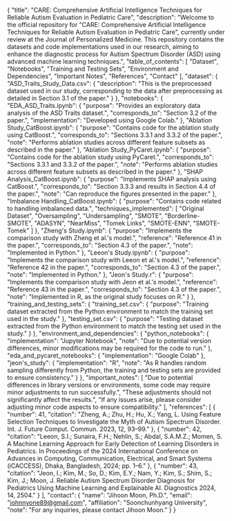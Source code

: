 {
  "title": "CARE: Comprehensive Artificial Intelligence Techniques for Reliable Autism Evaluation in Pediatric Care",
  "description": "Welcome to the official repository for \"CARE: Comprehensive Artificial Intelligence Techniques for Reliable Autism Evaluation in Pediatric Care\", currently under review at the Journal of Personalized Medicine. This repository contains the datasets and code implementations used in our research, aiming to enhance the diagnostic process for Autism Spectrum Disorder (ASD) using advanced machine learning techniques.",
  "table_of_contents": [
    "Dataset",
    "Notebooks",
    "Training and Testing Sets",
    "Environment and Dependencies",
    "Important Notes",
    "References",
    "Contact"
  ],
  "dataset": {
    "ASD_Traits_Study_Data.csv": {
      "description": "This is the preprocessed dataset used in our study, corresponding to the data after preprocessing as detailed in Section 3.1 of the paper."
    }
  },
  "notebooks": {
    "EDA_ASD_Traits.ipynb": {
      "purpose": "Provides an exploratory data analysis of the ASD Traits dataset.",
      "corresponds_to": "Section 3.2 of the paper.",
      "implementation": "Developed using Google Colab."
    },
    "Ablation Study_CatBoost.ipynb": {
      "purpose": "Contains code for the ablation study using CatBoost.",
      "corresponds_to": "Sections 3.3.1 and 3.3.2 of the paper.",
      "note": "Performs ablation studies across different feature subsets as described in the paper."
    },
    "Ablation Study_PyCaret.ipynb": {
      "purpose": "Contains code for the ablation study using PyCaret.",
      "corresponds_to": "Sections 3.3.1 and 3.3.2 of the paper.",
      "note": "Performs ablation studies across different feature subsets as described in the paper."
    },
    "SHAP Analysis_CatBoost.ipynb": {
      "purpose": "Implements SHAP analysis using CatBoost.",
      "corresponds_to": "Section 3.3.3 and results in Section 4.4 of the paper.",
      "note": "Can reproduce the figures presented in the paper."
    },
    "Imbalance Handling_CatBoost.ipynb": {
      "purpose": "Contains code related to handling imbalanced data.",
      "techniques_implemented": [
        "Original Dataset",
        "Oversampling",
        "Undersampling",
        "SMOTE",
        "Borderline-SMOTE",
        "ADASYN",
        "NearMiss",
        "Tomek Links",
        "SMOTE-ENN",
        "SMOTE-Tomek"
      ]
    },
    "Zheng's Study.ipynb": {
      "purpose": "Implements the comparison study with Zheng et al.'s model.",
      "reference": "Reference 41 in the paper.",
      "corresponds_to": "Section 4.3 of the paper.",
      "note": "Implemented in Python."
    },
    "Leeon's Study.ipynb": {
      "purpose": "Implements the comparison study with Leeon et al.'s model.",
      "reference": "Reference 42 in the paper.",
      "corresponds_to": "Section 4.3 of the paper.",
      "note": "Implemented in Python."
    },
    "Jeon's Study.r": {
      "purpose": "Implements the comparison study with Jeon et al.'s model.",
      "reference": "Reference 43 in the paper.",
      "corresponds_to": "Section 4.3 of the paper.",
      "note": "Implemented in R, as the original study focuses on R."
    }
  },
  "training_and_testing_sets": {
    "training_set.csv": {
      "purpose": "Training dataset extracted from the Python environment to match the training set used in the study."
    },
    "testing_set.csv": {
      "purpose": "Testing dataset extracted from the Python environment to match the testing set used in the study."
    }
  },
  "environment_and_dependencies": {
    "python_notebooks": {
      "implementation": "Jupyter Notebook",
      "note": "Due to potential version differences, minor modifications may be required for the code to run."
    },
    "eda_and_pycaret_notebooks": {
      "implementation": "Google Colab"
    },
    "jeon's_study": {
      "implementation": "R",
      "note": "As R handles random sampling differently from Python, the training and testing sets are provided to ensure consistency."
    }
  },
  "important_notes": [
    "Due to potential differences in library versions or environments, some code may require minor adjustments to run successfully.",
    "These adjustments should not significantly affect the results.",
    "If any issues arise, please consider adjusting minor code aspects to ensure compatibility."
  ],
  "references": [
    {
      "number": 41,
      "citation": "Zheng, A.; Zhu, H.; Hu, X.; Yang, L. Using Feature Selection Techniques to Investigate the Myth of Autism Spectrum Disorder. Int. J. Future Comput. Commun. 2023, 12, 93–99."
    },
    {
      "number": 42,
      "citation": "Leeon, S.I.; Sunaira, F.H.; Nehlin, S.; Abdal, S.A.M.Z.; Momen, S. A Machine Learning Approach for Early Detection of Learning Disorders in Pediatrics. In Proceedings of the 2024 International Conference on Advances in Computing, Communication, Electrical, and Smart Systems (iCACCESS), Dhaka, Bangladesh, 2024; pp. 1–6."
    },
    {
      "number": 43,
      "citation": "Jeon, I.; Kim, M.; So, D.; Kim, E.Y.; Nam, Y.; Kim, S.; Shim, S.; Kim, J.; Moon, J. Reliable Autism Spectrum Disorder Diagnosis for Pediatrics Using Machine Learning and Explainable AI. Diagnostics 2024, 14, 2504."
    }
  ],
  "contact": {
    "name": "Jihoon Moon, Ph.D.",
    "email": "johnnyone89@gmail.com",
    "affiliation": "Soonchunhyang University",
    "note": "For any inquiries, please contact Jihoon Moon."
  }
}
